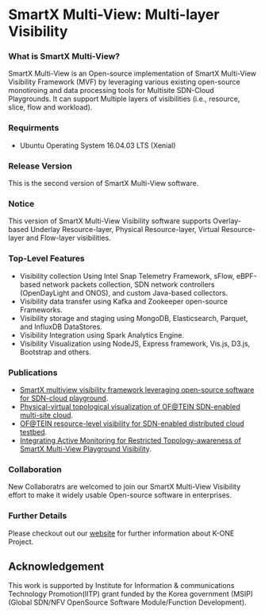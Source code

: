 # SmartX Multi-View: Multi-layer Visibility

### What is SmartX Multi-View?
SmartX Multi-View is an Open-source implementation of SmartX Multi-View Visibility Framework (MVF) by leveraging various existing open-source monotiroing and data processing tools for Multisite SDN-Cloud Playgrounds. It can support Multiple layers of visibilities (i.e., resource, slice, flow and workload).

### Requirments
* Ubuntu Operating System 16.04.03 LTS (Xenial)

### Release Version ###
This is the second version of SmartX Multi-View software.

### Notice
This version of SmartX Multi-View Visibility software supports Overlay-based Underlay Resource-layer, Physical Resource-layer, Virtual Resource-layer and Flow-layer visibilities.

### Top-Level Features
* Visibility collection Using Intel Snap Telemetry Framework, sFlow, eBPF-based network packets collection, SDN network controllers (OpenDayLight and ONOS), and custom Java-based collectors.
* Visibility data transfer using Kafka and Zookeeper open-source Frameworks.
* Visibility storage and staging using MongoDB, Elasticsearch, Parquet, and InfluxDB DataStores.
* Visibility Integration using Spark Analytics Engine.
* Visibility Visualization using NodeJS, Express framework, Vis.js, D3.js, Bootstrap and others.

### Publications
* [SmartX multiview visibility framework leveraging open-source software for SDN-cloud playground](https://ieeexplore.ieee.org/document/8004242).
* [Physical-virtual topological visualization of OF@TEIN SDN-enabled multi-site cloud](https://ieeexplore.ieee.org/document/7899571).
* [OF@TEIN resource-level visibility for SDN-enabled distributed cloud testbed](https://ieeexplore.ieee.org/document/7275398).
* [Integrating Active Monitoring for Restricted Topology-awareness of SmartX Multi-View Playground Visibility](https://dl.acm.org/citation.cfm?doid=3226052.3226053).

### Collaboration
New Collaboratrs are welcomed to join our SmartX Multi-View Visibility effort to make it widely usable Open-source software in enterprises.  

### Further Details
Please checkout out our [website](http://opennetworking.kr/projects/k-one-collaboration-project/wiki) for further information about K-ONE Project.

## Acknowledgement
This work is supported by Institute for Information & communications Technology Promotion(IITP) grant funded by the Korea government (MSIP)
(Global SDN/NFV OpenSource Software Module/Function Development).
